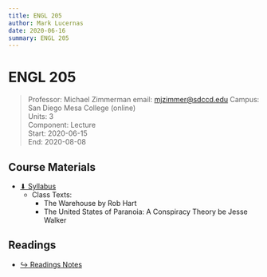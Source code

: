 ```yaml
---
title: ENGL 205
author: Mark Lucernas
date: 2020-06-16
summary: ENGL 205
---
```



# ENGL 205
> Professor: Michael Zimmerman
> email: mjzimmer@sdccd.edu
> Campus: San Diego Mesa College (online)<br>
> Units: 3<br>
> Component: Lecture<br>
> Start: 2020-06-15<br>
> End: 2020-08-08<br>


## Course Materials

- [⬇ Syllabus](file:../../../files/summer-2020/ENGL-205/syllabus.pdf)
  - Class Texts:
    * The Warehouse by Rob Hart
    * The United States of Paranoia: A Conspiracy Theory be Jesse Walker


## Readings

- [↪ Readings Notes](readings/index)

